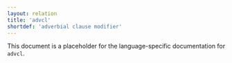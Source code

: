 ```yaml
---
layout: relation
title: 'advcl'
shortdef: 'adverbial clause modifier'
---
```


This document is a placeholder for the language-specific documentation
for `advcl`.
